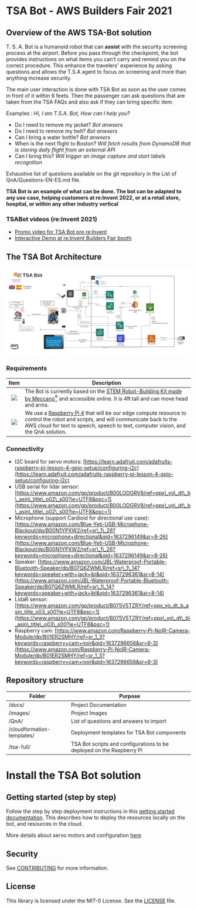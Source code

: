 # TSA Bot - AWS Builders Fair 2021 

## Overview of the AWS TSA-Bot solution

T. S. A. Bot is a humanoid robot that can **assist** with the security screening process at the airport. Before you pass through the checkpoint, the bot provides instructions on what items you can’t carry and remind you on the correct procedure. This enhance the travelers' experience by asking questions and allows the T.S.A agent to focus on screening and more than anything increase security.

The main user interaction is done with TSA Bot as soon as the user comes in front of it within 6 feets. Then the passenger can ask questions that are taken from the TSA FAQs and also ask if they can bring specific item.

Examples : *Hi, I am T.S.A. Bot, How can I help you?*  
- Do I need to remove my jacket?  *Bot anwsers*  
- Do I need to remove my belt?  *Bot anwsers*  
- Can I bring a water bottle?  *Bot anwsers*  
- When is the next flight to Boston?  *Will fetch results from DynamoDB that is storing daily flight from an external API*  
- Can I bring this? *Will trigger an image capture and start labels recognition*

Exhaustive list of questions available on the git repository in the List of QnA/Questions-EN-ES.md file.

**TSA Bot is an example of what can be done. The bot can be adapted to any use case, helping customers at re:Invent 2022, or at a retail store, hospital, or within any other industry vertical**

### TSABot videos (re:Invent 2021)
 - [Promo video for TSA Bot pre re:Invent](https://2021-tsabot.s3.amazonaws.com/TSABot-PromotionVideo-reInvent21.mp4)
 - [Interactive Demo at re:Invent Builders Fair booth](https://2021-tsabot.s3.amazonaws.com/TSABot-InteractiveDemo-reInvent21.mp4)


## The TSA Bot Architecture

<img src="images/TSABot-FinalArchitecture.png">



### Requirements

| Item      | Description |
| ----------- | ----------- |
| <p align="center"><img src="https://m.media-amazon.com/images/I/81rm-QULFpS._AC_SL1500_.jpg" width="15%"> </p>    | The Bot is currently based on the [STEM Robot-Building Kit made by Meccano<sup>&reg;</sup>](https://www.amazon.com/Meccano-Meccanoid-Robot-Building-Education-Exclusive/dp/B019K8KMHS/ref=asc_df_B019K8KMHS/) and accessible online. It is 4ft tall and can move head and arms. |
| <p align="center"><img src="https://m.media-amazon.com/images/I/71IOISwSYZL._AC_SL1400_.jpg" width="25%"> </p> | We use a [Raspberry Pi 4](https://chicagodist.com/products/raspberry-pi-4-model-b-4gb?src=raspberrypi) that will be our edge compute resource to control the robot and scripts, and will communicate back to the AWS cloud for text to speech, speech to text, computer vision, and the QnA solution.   |


### Connectivity

- I2C board for servo motors:  [https://learn.adafruit.com/adafruits-raspberry-pi-lesson-4-gpio-setup/configuring-i2c](https://learn.adafruit.com/adafruits-raspberry-pi-lesson-4-gpio-setup/configuring-i2c)   
- USB serial for lidar sensor:  [https://www.amazon.com/gp/product/B00LODGRV8/ref=ppx\_yo\_dt\_b\_asin\_title\_o02\_s00?ie=UTF8&psc=1](https://www.amazon.com/gp/product/B00LODGRV8/ref=ppx\_yo\_dt\_b\_asin\_title\_o02\_s00?ie=UTF8&psc=1)    
- Microphone (support Cardioid for directional use case):  [https://www.amazon.com/Blue-Yeti-USB-Microphone-Blackout/dp/B00N1YPXW2/ref=sr\_1\_26?keywords=microphone+directional&qid=1637296149&sr=8-26](https://www.amazon.com/Blue-Yeti-USB-Microphone-Blackout/dp/B00N1YPXW2/ref=sr\_1\_26?keywords=microphone+directional&qid=1637296149&sr=8-26)    
- Speaker: [https://www.amazon.com/JBL-Waterproof-Portable-Bluetooth-Speaker/dp/B07Q6ZWMLR/ref=sr\_1\_14?keywords=speaker+with+jack+jbl&qid=1637296361&sr=8-14](https://www.amazon.com/JBL-Waterproof-Portable-Bluetooth-Speaker/dp/B07Q6ZWMLR/ref=sr\_1\_14?keywords=speaker+with+jack+jbl&qid=1637296361&sr=8-14)  
- LidaR sensor: [https://www.amazon.com/gp/product/B075V5TZRY/ref=ppx_yo_dt_b_asin_title_o03_s00?ie=UTF8&psc=1](https://www.amazon.com/gp/product/B075V5TZRY/ref=ppx\_yo\_dt\_b\_asin\_title\_o03\_s00?ie=UTF8&psc=1)  
- Raspberry cam: [https://www.amazon.com/Raspberry-Pi-NoIR-Camera-Module/dp/B01ER2SMHY/ref=sr_1_3?keywords=raspberry+cam+noir&qid=1637296656&sr=8-3](https://www.amazon.com/Raspberry-Pi-NoIR-Camera-Module/dp/B01ER2SMHY/ref=sr_1_3?keywords=raspberry+cam+noir&qid=1637296656&sr=8-3)  


## Repository structure

| Folder | Purpose | 
| --- | ---
| /docs/   | Project Documentation |
| /images/   | Project Images |
| /QnA/   | List of questions and answers to import |
| /cloudformation-templates/ | Deployment templates for TSA Bot components|
| /tsa-full/ | TSA Bot scripts and configurations to be deployed on the Raspberry Pi |

# Install the TSA Bot solution
## Getting started (step by step)

Follow the step by step deployment instructions in this [getting started documentation](Docs/GettingStarted.md). This describes how to deploy the resources locally on the bot, and resources in the cloud.
  
More details about servo motors and configuration [here](Docs/TSA-Bot-ServoMotors-details.md)


## Security
See [CONTRIBUTING](CONTRIBUTING.md) for more information.

## License

This library is licensed under the MIT-0 License. See the [LICENSE](LICENSE) file.